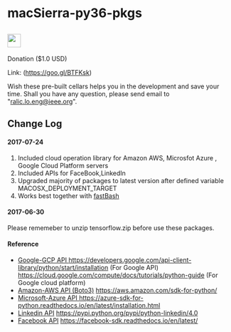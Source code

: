 # macSierra-py36-pkgs


## <a href="https://goo.gl/BTFKsk"> <img src="https://cdn1.iconfinder.com/data/icons/banking/512/E1-256.png" width="30"></a> 
 Donation ($1.0 USD) 

Link: (https://goo.gl/BTFKsk)

Wish these pre-built cellars helps you in the development and save your time. 
Shall you have any question, please send email to "ralic.lo.eng@ieee.org".

## Change Log
#### 2017-07-24 
1. Included cloud operation library for Amazon AWS, Microsfot Azure , Google Cloud Platform servers 
2. Included APIs for FaceBook,LinkedIn
3. Upgraded majority of packages to latest version after defined variable MACOSX_DEPLOYMENT_TARGET
4. Works best together with <a href="https://github.com/EnjoyLifeFund/fastBash">fastBash </a>
#### 2017-06-30 
Please rememeber to unzip tensorflow.zip before use these packages.

#### Reference 
 - <u>Google-GCP API </u>
https://developers.google.com/api-client-library/python/start/installation (For Google API)
https://cloud.google.com/compute/docs/tutorials/python-guide (For Google cloud platform)
 - <u>Amazon-AWS API (Boto3)</u>
https://aws.amazon.com/sdk-for-python/
 - <u>Microsoft-Azure API </u>
https://azure-sdk-for-python.readthedocs.io/en/latest/installation.html
 - <u>Linkedin API</u>
https://pypi.python.org/pypi/python-linkedin/4.0
 - <u>Facebook API</u>
https://facebook-sdk.readthedocs.io/en/latest/

